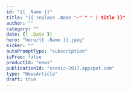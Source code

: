 ```yaml
---
id: "{{ .Name }}"
title: "{{ replace .Name "-" " " | title }}"
author: ""
category: ""
date: {{ .Date }}
hero: "hero/{{ .Name }}.jpeg"
kicker: ""
autoPromptType: "subscription"
isFree: false
productId: "news"
publicationId: "scenic-2017.appspot.com"
type: "NewsArticle"
draft: true
---
```

